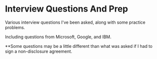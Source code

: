 # Interview Questions And Prep
Various interview questions I've been asked, along with some practice problems.

Including questions from Microsoft, Google, and IBM.


**Some questions may be a little different than what was asked if I had to sign a non-disclosure agreement.

